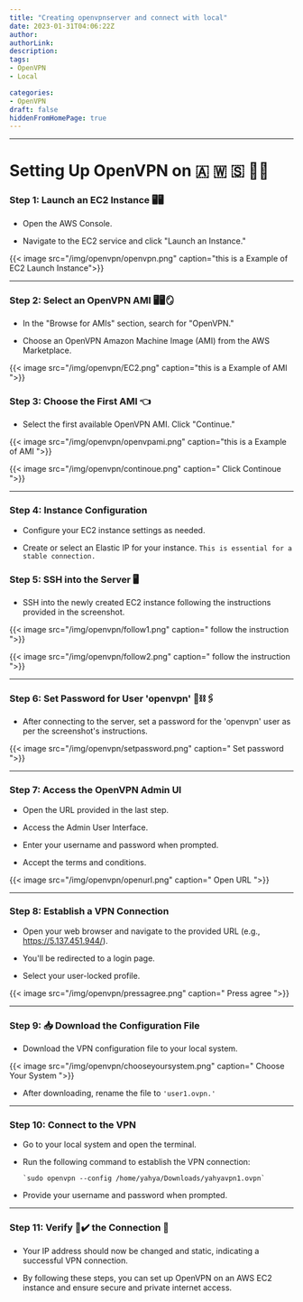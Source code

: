 ```yaml
---
title: "Creating openvpnserver and connect with local"
date: 2023-01-31T04:06:22Z
author:
authorLink:
description:
tags:
- OpenVPN
- Local

categories:
- OpenVPN
draft: false
hiddenFromHomePage: true
---
```


***

# Setting Up OpenVPN on 🇦 🇼 🇸 📡🏰



### Step 1: Launch an EC2 Instance 🖥️🖥

* Open the AWS Console.

* Navigate to the EC2 service and click "Launch an Instance."

{{< image src="/img/openvpn/openvpn.png" caption="this is a Example of EC2 Launch Instance">}}

***

### Step 2: Select an OpenVPN AMI 🖥️🖥🪞

* In the "Browse for AMIs" section, search for "OpenVPN."

* Choose an OpenVPN Amazon Machine Image (AMI) from the AWS Marketplace.


{{< image src="/img/openvpn/EC2.png" caption="this is a Example of AMI ">}}

### Step 3: Choose the First AMI 👈

* Select the first available OpenVPN AMI.
Click "Continue."

{{< image src="/img/openvpn/openvpami.png" caption="this is a Example of AMI ">}}

{{< image src="/img/openvpn/continoue.png" caption=" Click Continoue ">}}

***

### Step 4: Instance Configuration

* Configure your EC2 instance settings as needed.

* Create or select an Elastic IP for your instance. 
 `This is essential for a stable connection.`

### Step 5: SSH into the Server 🖥️

* SSH into the newly created EC2 instance following the instructions provided in the screenshot.

{{< image src="/img/openvpn/follow1.png" caption=" follow the instruction ">}}

{{< image src="/img/openvpn/follow2.png" caption=" follow the instruction ">}}



***
 
### Step 6: Set Password for User 'openvpn' 🔐⛓🖇


* After connecting to the server, set a password for the 'openvpn' user as per the screenshot's instructions.

{{< image src="/img/openvpn/setpassword.png" caption=" Set password ">}}

***

### Step 7: Access the OpenVPN Admin UI

* Open the URL provided in the last step.

* Access the Admin User Interface.

* Enter your username and password when prompted.

* Accept the terms and conditions.

{{< image src="/img/openvpn/openurl.png" caption=" Open URL ">}}

***

### Step 8: Establish a VPN Connection

* Open your web browser and navigate to the provided URL (e.g., https://5.137.451.944/).

* You'll be redirected to a login page.

* Select your user-locked profile.

{{< image src="/img/openvpn/pressagree.png" caption=" Press agree ">}}

***

### Step 9: 📥 Download the Configuration File

* Download the VPN configuration file to your local system.


{{< image src="/img/openvpn/chooseyoursystem.png" caption=" Choose Your System ">}}


* After downloading, rename the file to 
`'user1.ovpn.'`


***

### Step 10: Connect to the VPN

* Go to your local system and open the terminal.

* Run the following command to establish the VPN connection:

      `sudo openvpn --config /home/yahya/Downloads/yahyavpn1.ovpn`

* Provide your username and password when prompted.

***

### Step 11: Verify 🔵✔️ the Connection 🎯

* Your IP address should now be changed and static, indicating a successful VPN connection.

* By following these steps, you can set up OpenVPN on an AWS EC2 instance and ensure secure and private internet access.

